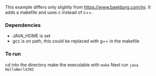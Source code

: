 This example differs only slightly from https://www.baeldung.com/jni. It adds a makefile and uses c instead of c++.

### Dependencies
* JAVA_HOME is set
* gcc is on path, this could be replaced with g++ in the makefile

### To run
cd into the directory make the executable with `make`
Next run `java HelloWorldJNI`
